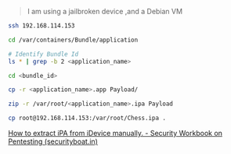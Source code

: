 > I am using a jailbroken device ,and a Debian VM

```bash
ssh 192.168.114.153

cd /var/containers/Bundle/application

# Identify Bundle Id
ls * | grep -b 2 <application_name>

cd <bundle_id>

cp -r <application_name>.app Payload/

zip -r /var/root/<application_name>.ipa Payload

cp root@192.168.114.153:/var/root/Chess.ipa .
```

[How to extract iPA from iDevice manually. - Security Workbook on Pentesting (securityboat.in)](https://workbook.securityboat.in/resources/ios-app-pentest/how-to-extract-ipa-from-idevice-manually.)